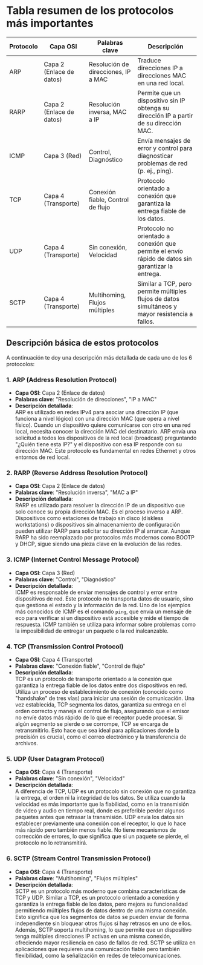 # Tabla resumen de los protocolos más importantes

| Protocolo | Capa OSI                 | Palabras clave                      | Descripción                                                                                   |
|-----------|--------------------------|-------------------------------------|-----------------------------------------------------------------------------------------------|
| ARP       | Capa 2 (Enlace de datos) | Resolución de direcciones, IP a MAC | Traduce direcciones IP a direcciones MAC en una red local.                                     |
| RARP      | Capa 2 (Enlace de datos) | Resolución inversa, MAC a IP        | Permite que un dispositivo sin IP obtenga su dirección IP a partir de su dirección MAC.        |
| ICMP      | Capa 3 (Red)             | Control, Diagnóstico                | Envía mensajes de error y control para diagnosticar problemas de red (p. ej., ping).           |
| TCP       | Capa 4 (Transporte)      | Conexión fiable, Control de flujo   | Protocolo orientado a conexión que garantiza la entrega fiable de los datos.                   |
| UDP       | Capa 4 (Transporte)      | Sin conexión, Velocidad             | Protocolo no orientado a conexión que permite el envío rápido de datos sin garantizar la entrega. |
| SCTP      | Capa 4 (Transporte)      | Multihoming, Flujos múltiples       | Similar a TCP, pero permite múltiples flujos de datos simultáneos y mayor resistencia a fallos. |

## Descripción básica de estos protocolos

A continuación te doy una descripción más detallada de cada uno de los 6 protocolos:

### 1. **ARP (Address Resolution Protocol)**
- **Capa OSI**: Capa 2 (Enlace de datos)
- **Palabras clave**: "Resolución de direcciones", "IP a MAC"
- **Descripción detallada**:  
   ARP es utilizado en redes IPv4 para asociar una dirección IP (que funciona a nivel lógico) con una dirección MAC (que opera a nivel físico). Cuando un dispositivo quiere comunicarse con otro en una red local, necesita conocer la dirección MAC del destinatario. ARP envía una solicitud a todos los dispositivos de la red local (broadcast) preguntando "¿Quién tiene esta IP?" y el dispositivo con esa IP responde con su dirección MAC. Este protocolo es fundamental en redes Ethernet y otros entornos de red local.

### 2. **RARP (Reverse Address Resolution Protocol)**
- **Capa OSI**: Capa 2 (Enlace de datos)
- **Palabras clave**: "Resolución inversa", "MAC a IP"
- **Descripción detallada**:  
   RARP es utilizado para resolver la dirección IP de un dispositivo que solo conoce su propia dirección MAC. Es el proceso inverso a ARP. Dispositivos como estaciones de trabajo sin disco (diskless workstations) o dispositivos sin almacenamiento de configuración pueden utilizar RARP para solicitar su dirección IP al arrancar. Aunque RARP ha sido reemplazado por protocolos más modernos como BOOTP y DHCP, sigue siendo una pieza clave en la evolución de las redes.

### 3. **ICMP (Internet Control Message Protocol)**
- **Capa OSI**: Capa 3 (Red)
- **Palabras clave**: "Control", "Diagnóstico"
- **Descripción detallada**:  
   ICMP es responsable de enviar mensajes de control y error entre dispositivos de red. Este protocolo no transporta datos de usuario, sino que gestiona el estado y la información de la red. Uno de los ejemplos más conocidos de ICMP es el comando `ping`, que envía un mensaje de eco para verificar si un dispositivo está accesible y mide el tiempo de respuesta. ICMP también se utiliza para informar sobre problemas como la imposibilidad de entregar un paquete o la red inalcanzable.

### 4. **TCP (Transmission Control Protocol)**
- **Capa OSI**: Capa 4 (Transporte)
- **Palabras clave**: "Conexión fiable", "Control de flujo"
- **Descripción detallada**:  
   TCP es un protocolo de transporte orientado a la conexión que garantiza la entrega fiable de los datos entre dos dispositivos en red. Utiliza un proceso de establecimiento de conexión (conocido como "handshake" de tres vías) para iniciar una sesión de comunicación. Una vez establecida, TCP segmenta los datos, garantiza su entrega en el orden correcto y maneja el control de flujo, asegurando que el emisor no envíe datos más rápido de lo que el receptor puede procesar. Si algún segmento se pierde o se corrompe, TCP se encarga de retransmitirlo. Esto hace que sea ideal para aplicaciones donde la precisión es crucial, como el correo electrónico y la transferencia de archivos.

### 5. **UDP (User Datagram Protocol)**
- **Capa OSI**: Capa 4 (Transporte)
- **Palabras clave**: "Sin conexión", "Velocidad"
- **Descripción detallada**:  
   A diferencia de TCP, UDP es un protocolo sin conexión que no garantiza la entrega, el orden ni la integridad de los datos. Se utiliza cuando la velocidad es más importante que la fiabilidad, como en la transmisión de video y audio en tiempo real, donde es preferible perder algunos paquetes antes que retrasar la transmisión. UDP envía los datos sin establecer previamente una conexión con el receptor, lo que lo hace más rápido pero también menos fiable. No tiene mecanismos de corrección de errores, lo que significa que si un paquete se pierde, el protocolo no lo retransmitirá.

### 6. **SCTP (Stream Control Transmission Protocol)**
- **Capa OSI**: Capa 4 (Transporte)
- **Palabras clave**: "Multihoming", "Flujos múltiples"
- **Descripción detallada**:  
   SCTP es un protocolo más moderno que combina características de TCP y UDP. Similar a TCP, es un protocolo orientado a conexión y garantiza la entrega fiable de los datos, pero mejora su funcionalidad permitiendo múltiples flujos de datos dentro de una misma conexión. Esto significa que los segmentos de datos se pueden enviar de forma independiente sin bloquear otros flujos si hay retrasos en uno de ellos. Además, SCTP soporta multihoming, lo que permite que un dispositivo tenga múltiples direcciones IP activas en una misma conexión, ofreciendo mayor resiliencia en caso de fallos de red. SCTP se utiliza en aplicaciones que requieren una comunicación fiable pero también flexibilidad, como la señalización en redes de telecomunicaciones.

